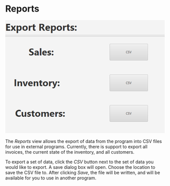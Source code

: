 # Reports
![Reports view][1]

The *Reports* view allows the export of data from the program into CSV files
 for use in external programs. Currently, there is support to export all invoices,
 the current state of the inventory, and all customers.

To export a set of data, click the *CSV* button next to the set of data you would
 like to export. A save dialog box will open. Choose the location to save the CSV
 file to. After clicking *Save*, the file will be written, and will be available
 for you to use in another program.

[1]: ../img/reports.png "Reports view"

